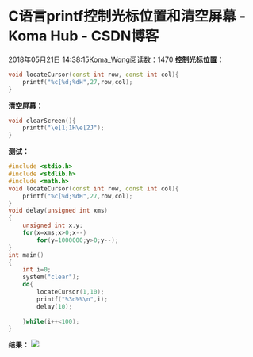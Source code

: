 # C语言printf控制光标位置和清空屏幕 - Koma Hub - CSDN博客
2018年05月21日 14:38:15[Koma_Wong](https://me.csdn.net/Rong_Toa)阅读数：1470
**控制光标位置：**
```cpp
void locateCursor(const int row, const int col){
    printf("%c[%d;%dH",27,row,col);
}
```
**清空屏幕：**
```cpp
void clearScreen(){
    printf("\e[1;1H\e[2J");
}
```
**测试：**
```cpp
#include <stdio.h>
#include <stdlib.h>
#include <math.h>
void locateCursor(const int row, const int col){
    printf("%c[%d;%dH",27,row,col);
}
void delay(unsigned int xms)  
{
    unsigned int x,y;
    for(x=xms;x>0;x--)
        for(y=1000000;y>0;y--);
}
int main()
{
    int i=0;
    system("clear");
    do{
        locateCursor(1,10);
        printf("%3d%%\n",i);
        delay(10);
        
    }while(i++<100);
}
```
**结果：**
![](https://img-blog.csdn.net/20180521143755181)
